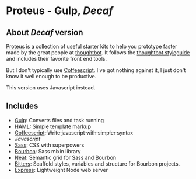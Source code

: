 # Proteus - Gulp, *Decaf*

## About *Decaf* version
[Proteus](http://github.com/thoughtbot/proteus) is a collection of useful
starter kits to help you prototype faster made by the great people at [thoughtbot](http://thoughtbot.com). It follows the
[thoughtbot styleguide](https://github.com/thoughtbot/guides) and includes their
favorite front end tools.

But I don't typically use [Coffeescript](http://coffeescript.org). I've got nothing against it, I just don't know it well enough to be productive.

This version uses Javascript instead.

Includes
--------
* [Gulp](http://gulpjs.com): Converts files and task running
* [HAML](http://haml.info):
  Simple template markup
* ~~[Coffeescript](http://coffeescript.org):
  Write javascript with simpler syntax~~
* *Javascript*
* [Sass](http://sass-lang.com):
  CSS with superpowers
* [Bourbon](http://bourbon.io):
  Sass mixin library
* [Neat](http://neat.bourbon.io):
  Semantic grid for Sass and Bourbon
* [Bitters](http://bitters.bourbon.io):
  Scaffold styles, variables and structure for Bourbon projects.
* [Express](http://expressjs.com): Lightweight Node web server
